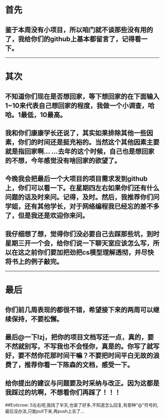 # 首先

## 鉴于本周没有小项目，所以咱门就不谈那些没有用的了，我给你们的github上基本都留言了，记得看一下。

---


# 其次

## 不知道你们现在是否想回家，等下想回家的在下面输入1~10来代表自己想回家的程度，我做一个小调查，哈哈。1最低，10最高。

## 我和你们康康学长还说了，其实如果排除其他一些因素，你们的时间还是挺充裕的。当然这个其他因素主要就是指回家啊... ...去年的这个时候，自己也是想回家的不想，今年感觉没有啥回家的欲望了。

## 今晚我会把最后一个大项目的项目需求发到github上，你们可以看一下。在星期四左右如果你们还有什么问题的话及时来问。记得，及时。然后，我推荐你们问学姐，还有其他学长，对于网络编程我已经忘的差不多了，但是我还是欢迎你来问。

## 我仔细想了想，觉得你们没必要自己去踩那些坑，到时星期三开一个会，给你们说一下聊天室应该怎么写，所以在这之前你们要加把劲把cs模型理解透彻，并尽快将书上的例子敲完。


---
# 最后

## 你们前几周表现的都很不错，希望接下来的两周可以继续保持，不要松懈。

## 最后@一下lzj，把你的项目文档写还一点，真的，要不然就别写，不写我也不会怪你，真是的。你写了就写好，要不然你花那时间干嘛？不要把时间平白无故的浪费了，推荐你看一下陈森的文档，感受一下。

## 给你提出的建议与问题要及时采纳与改正。因为这都是我踩过的坑啊，不想看你们再踩了！！！

##Evilcrow: 5左右吧,我找了半天,也查了好多,不知道怎么回复,有那种"@"符号的,最后没办法,只能pull下来,再push上去了...
